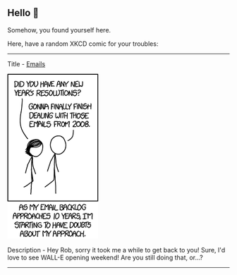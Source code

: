 ## Hello 👀

Somehow, you found yourself here.

Here, have a random XKCD comic for your troubles:

-----------------------------------

Title - [Emails](https://xkcd.com/1783)

![Emails](./random_comic.png)

Description - Hey Rob, sorry it took me a while to get back to you! Sure, I'd love to see WALL-E opening weekend! Are you still doing that, or...?

-----------------------------------